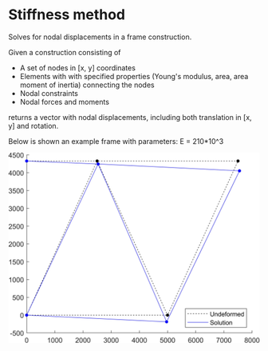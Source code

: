 # Stiffness method

Solves for nodal displacements in a frame construction.


Given a construction consisting of
  - A set of nodes in [x, y] coordinates
  - Elements with with specified properties (Young's modulus, area, area moment of inertia) connecting the nodes
  - Nodal constraints
  - Nodal forces and moments

returns a vector with nodal displacements, including both translation in [x, y] and rotation.


Below is shown an example frame with parameters: E = 210*10^3





![Image](solution.JPG?raw=true)
